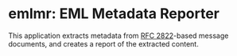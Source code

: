 emlmr: EML Metadata Reporter
============================

This application extracts metadata from [RFC 2822][1]-based message
documents, and creates a report of the extracted content.

[1]: https://tools.ietf.org/html/rfc2822.html "RFC 2822"
